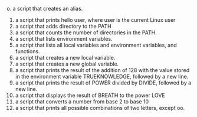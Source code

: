 o. a script that creates an alias.
1. a script that prints hello user, where user is the current Linux user
2. a script that adds directory to the PATH
3. a script that counts the number of directories in the PATH.
4. a script that lists environment variables.
5. a script that lists all local variables and environment variables, and functions.
6. a script that creates a new local variable.
7. a script that creates a new global variable.
8. a script that prints the result of the addition of 128 with the value stored in the environment variable TRUEKNOWLEDGE, followed by a new line.
9. a script that prints the result of POWER divided by DIVIDE, followed by a new line.
10. a script that displays the result of BREATH to the power LOVE
11. a script that converts a number from base 2 to base 10
12.  a script that prints all possible combinations of two letters, except oo.
